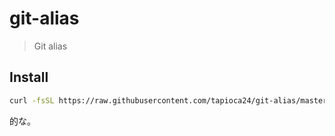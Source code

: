 # git-alias

> Git alias

## Install

```sh
curl -fsSL https://raw.githubusercontent.com/tapioca24/git-alias/master/git-alias >> ~/.gitconfig
```

的な。
